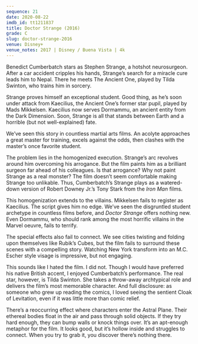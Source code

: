 ```yaml
---
sequence: 21
date: 2020-08-22
imdb_id: tt1211837
title: Doctor Strange (2016)
grade: C
slug: doctor-strange-2016
venue: Disney+
venue_notes: 2017 | Disney / Buena Vista | 4k
---
```


Benedict Cumberbatch stars as Stephen Strange, a hotshot neurosurgeon. After a car accident cripples his hands, Strange’s search for a miracle cure leads him to Nepal. There he meets The Ancient One, played by Tilda Swinton, who trains him in sorcery.

<!-- end -->

Strange proves himself an exceptional student. Good thing, as he’s soon under attack from Kaecilius, the Ancient One’s former star pupil, played by Mads Mikkelsen. Kaecilius now serves Dormammu, an ancient entity from the Dark Dimension. Soon, Strange is all that stands between Earth and a horrible (but not well-explained) fate.

We’ve seen this story in countless martial arts films. An acolyte approaches a great master for training, excels against the odds, then clashes with the master’s once favorite student.

The problem lies in the homogenized execution. Strange’s arc revolves around him overcoming his arrogance. But the film paints him as a brilliant surgeon far ahead of his colleagues. Is that arrogance? Why not paint Strange as a real monster? The film doesn’t seem comfortable making Strange too unlikable. Thus, Cumberbatch’s Strange plays as a watered-down version of Robert Downey Jr.’s Tony Stark from the _Iron Man_ films.

This homogenization extends to the villains. Mikkelsen fails to register as Kaecilius. The script gives him no edge. We’ve seen the disgruntled student archetype in countless films before, and _Doctor Strange_ offers nothing new. Even Dormammu, who should rank among the most horrific villains in the Marvel oeuvre, fails to terrify.

The special effects also fail to connect. We see cities twisting and folding upon themselves like Rubik’s Cubes, but the film fails to surround these scenes with a compelling story. Watching New York transform into an M.C. Escher style visage is impressive, but not engaging.

This sounds like I hated the film. I did not. Though I would have preferred his native British accent, I enjoyed Cumberbatch’s performance. The real star, however, is Tilda Swinton. She takes a throw-away archtypical role and delivers the film’s most memorable character. And full disclosure: as someone who grew up reading the comics, I loved seeing the sentient Cloak of Levitation, even if it was little more than comic relief.

There’s a reoccurring effect where characters enter the Astral Plane. Their ethereal bodies float in the air and pass through solid objects. If they try hard enough, they can bump walls or knock things over. It’s an apt-enough metaphor for the film. It looks good, but it’s hollow inside and struggles to connect. When you try to grab it, you discover there’s nothing there.